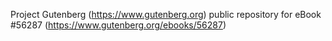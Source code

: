 Project Gutenberg (https://www.gutenberg.org) public repository for
eBook #56287 (https://www.gutenberg.org/ebooks/56287)
